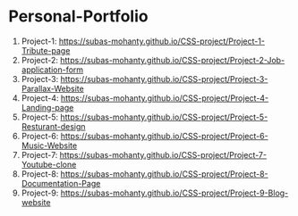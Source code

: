 # Personal-Portfolio
1. Project-1: https://subas-mohanty.github.io/CSS-project/Project-1-Tribute-page
2. Project-2: https://subas-mohanty.github.io/CSS-project/Project-2-Job-application-form 
3. Project-3: https://subas-mohanty.github.io/CSS-project/Project-3-Parallax-Website 
4. Project-4: https://subas-mohanty.github.io/CSS-project/Project-4-Landing-page 
5. Project-5: https://subas-mohanty.github.io/CSS-project/Project-5-Resturant-design 
6. Project-6: https://subas-mohanty.github.io/CSS-project/Project-6-Music-Website 
7. Project-7: https://subas-mohanty.github.io/CSS-project/Project-7-Youtube-clone 
8. Project-8: https://subas-mohanty.github.io/CSS-project/Project-8-Documentation-Page 
9. Project-9: https://subas-mohanty.github.io/CSS-project/Project-9-Blog-website 

